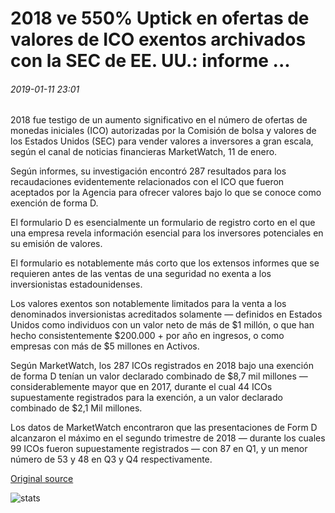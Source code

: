 # 2018 ve 550% Uptick en ofertas de valores de ICO exentos archivados con la SEC de EE. UU.: informe ...

###### 2019-01-11 23:01

2018 fue testigo de un aumento significativo en el número de ofertas de monedas iniciales (ICO) autorizadas por la Comisión de bolsa y valores de los Estados Unidos (SEC) para vender valores a inversores a gran escala, según el canal de noticias financieras MarketWatch, 11 de enero.

Según informes, su investigación encontró 287 resultados para los recaudaciones evidentemente relacionados con el ICO que fueron aceptados por la Agencia para ofrecer valores bajo lo que se conoce como exención de forma D.

El formulario D es esencialmente un formulario de registro corto en el que una empresa revela información esencial para los inversores potenciales en su emisión de valores.

El formulario es notablemente más corto que los extensos informes que se requieren antes de las ventas de una seguridad no exenta a los inversionistas estadounidenses.

Los valores exentos son notablemente limitados para la venta a los denominados inversionistas acreditados solamente — definidos en Estados Unidos como individuos con un valor neto de más de $1 millón, o que han hecho consistentemente $200.000 + por año en ingresos, o como empresas con más de $5 millones en Activos.

Según MarketWatch, los 287 ICOs registrados en 2018 bajo una exención de forma D tenían un valor declarado combinado de $8,7 mil millones — considerablemente mayor que en 2017, durante el cual 44 ICOs supuestamente registrados para la exención, a un valor declarado combinado de $2,1 Mil millones.

Los datos de MarketWatch encontraron que las presentaciones de Form D alcanzaron el máximo en el segundo trimestre de 2018 — durante los cuales 99 ICOs fueron supuestamente registrados — con 87 en Q1, y un menor número de 53 y 48 en Q3 y Q4 respectivamente.

[Original source](https://cointelegraph.com/news/2018-sees-550-uptick-in-exempt-ico-securities-offerings-filed-with-the-us-sec-report)

![stats](https://c.statcounter.com/11760860/0/a89fa40b/1/ "stats")